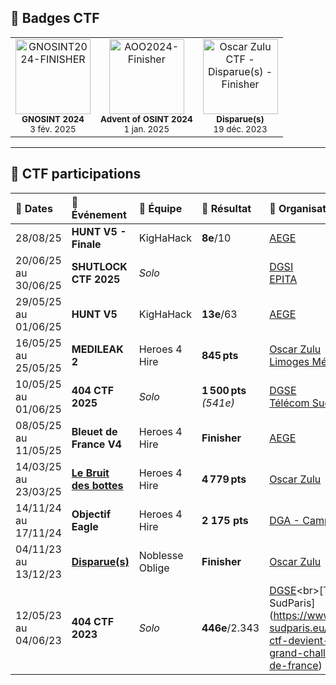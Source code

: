 ## 🏅 Badges CTF

<table>
  <tr>
    <td align="center">
      <a href="https://api.eu.badgr.io/public/assertions/kNPWHiR7R3Sd_EYtHXggDQ" target="_blank">
        <img src="https://api.eu.badgr.io/public/assertions/kNPWHiR7R3Sd_EYtHXggDQ/image" width="120" alt="GNOSINT2024-FINISHER"/>
      </a>
      <div><sub><strong>GNOSINT 2024</strong><br>3 fév. 2025</sub></div>
    </td>
    <td align="center">
      <a href="https://api.eu.badgr.io/public/assertions/zoaGYlZ8T62GLR7HvUpC9A" target="_blank">
        <img src="https://api.eu.badgr.io/public/assertions/zoaGYlZ8T62GLR7HvUpC9A/image" width="120" alt="AOO2024-Finisher"/>
      </a>
      <div><sub><strong>Advent of OSINT 2024</strong><br>1 jan. 2025</sub></div>
    </td>
    <td align="center">
      <a href="https://api.eu.badgr.io/public/assertions/zxG_6TLrSIi1gVP0nk3YDQ" target="_blank">
        <img src="https://api.eu.badgr.io/public/assertions/zxG_6TLrSIi1gVP0nk3YDQ/image" width="120" alt="Oscar Zulu CTF - Disparue(s) - Finisher"/>
      </a>
      <div><sub><strong>Disparue(s)</strong><br>19 déc. 2023</sub></div>
    </td>
  </tr>
</table>

---

## 🔎 CTF participations

| 📅 Dates              | 🏁 Événement                 | 👥 Équipe         | 🎯 Résultat                 | 🏢 Organisateur(s)                                |
|:---------------------|:----------------------------|:------------------|:----------------------------|:--------------------------------------------------|
| 28/08/25             | **HUNT V5 - Finale**                 | KigHaHack         | **8e**/10   | [AEGE](https://www.aege.fr/)                      |
| 20/06/25 au 30/06/25 | **SHUTLOCK CTF 2025**       | *Solo*      |   | [DGSI](https://www.dgsi.interieur.gouv.fr/decouvrir-dgsi/nos-missions/cyberdefense/ctf-shutlock-revient-en-juin-2025)<br>[EPITA](https://www.epita.fr/2025/06/19/lever-de-rideau-sur-le-ctf-shutlock-2025)             |
| 29/05/25 au 01/06/25 | **HUNT V5**                 | KigHaHack         | **13e**/63   | [AEGE](https://www.aege.fr/)                      |
| 16/05/25 au 25/05/25 | **MEDILEAK 2**              | Heroes 4 Hire     | **845 pts**            | [Oscar Zulu](https://oscarzulu.org/)<br>[Limoges Métropole](https://www.limoges-metropole.fr/informations-transversales/actualites/rencontres-professionnelles-de-la-cybersecurite-de-limoges-metropole-le-3-juin-132275) |
| 10/05/25 au 01/06/25 | **404 CTF 2025**            | *Solo*              | **1 500 pts** *(541e)* | [DGSE](https://www.dgse.gouv.fr/fr/la-dgse/nos-actualites/404-ctf-2025-le-grand-retour)<br>[Télécom SudParis](https://www.telecom-sudparis.eu/evenement/challenge-cybersecurite-404-ctf) |
| 08/05/25 au 11/05/25 | **Bleuet de France V4**     | Heroes 4 Hire     | **Finisher**           | [AEGE](https://www.aege.fr/agenda/ctf-bleuet-de-france-v4-788)                      |
| 14/03/25 au 23/03/25 | **[Le Bruit des bottes](https://www.amazon.fr/bruit-bottes-enqu%C3%AAte-Oscar-Zulu/dp/2322569836)**     | Heroes 4 Hire     | **4 779 pts**          | [Oscar Zulu](https://oscarzulu.org/)              |
| 14/11/24 au 17/11/24 | **Objectif Eagle**          | Heroes 4 Hire     | **2 175 pts**          | [DGA - Campus OSINT](https://www.defense.gouv.fr/dga/actualites/inauguration-du-campus-osint-delegue-general-larmement)
| 04/11/23 au 13/12/23 | **[Disparue(s)](https://oscarzulu.org/write-up-ctf-osint-disparues/)**             | Noblesse Oblige     | **Finisher**           | [Oscar Zulu](https://oscarzulu.org/)              |
| 12/05/23 au 04/06/23 | **404 CTF 2023**            | *Solo*              | **446e**/2.343 | [DGSE](https://www.dgse.gouv.fr/fr/la-dgse/nos-actualites/retour-sur-le-challenge-cyber-404ctf#:~:text=Du%2012%20mai%20au%204,%C3%A9dition%20du%20challenge%20404%20CTF.&text=Apr%C3%A8s%20une%20premi%C3%A8re%20%C3%A9dition%20qui,de%2080%20%C3%A9preuves%20de%20cybers%C3%A9curit%C3%A9.)<br>[Télécom SudParis](https://www.telecom-sudparis.eu/actualite/404-ctf-devient-le-plus-grand-challenge-cyber-de-france) |
